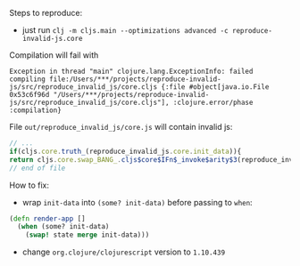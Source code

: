 Steps to reproduce:
- just run `clj -m cljs.main --optimizations advanced -c reproduce-invalid-js.core`

Compilation will fail with
```
Exception in thread "main" clojure.lang.ExceptionInfo: failed compiling file:/Users/***/projects/reproduce-invalid-js/src/reproduce_invalid_js/core.cljs {:file #object[java.io.File 0x53c6f96d "/Users/***/projects/reproduce-invalid-js/src/reproduce_invalid_js/core.cljs"], :clojure.error/phase :compilation}
```

File `out/reproduce_invalid_js/core.js` will contain invalid js:
```js
// ...
if(cljs.core.truth_(reproduce_invalid_js.core.init_data)){
return cljs.core.swap_BANG_.cljs$core$IFn$_invoke$arity$3(reproduce_invalid_js.core.state,cljs.core.merge
// end of file
```

How to fix:
- wrap `init-data` into `(some? init-data)` before passing to `when`:
```clojure
(defn render-app []
  (when (some? init-data)
    (swap! state merge init-data)))
```
- change `org.clojure/clojurescript` version to `1.10.439`